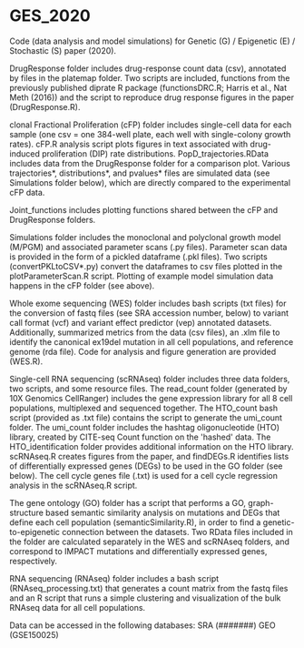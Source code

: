 # GES_2020
Code (data analysis and model simulations) for Genetic (G) / Epigenetic (E) / Stochastic (S)  paper (2020). 

DrugResponse folder includes drug-response count data (csv), annotated by files in
the platemap folder. Two scripts are included, functions from the previously
published diprate R package (functionsDRC.R; Harris et al., Nat Meth (2016))
and the script to reproduce drug response figures in the paper (DrugResponse.R).

clonal Fractional Proliferation (cFP) folder includes single-cell data for each
sample (one csv = one 384-well plate, each well with single-colony growth
rates). cFP.R analysis script plots figures in text associated with drug-induced
proliferation (DIP) rate distributions. PopD_trajectories.RData includes data from the
DrugResponse folder for a comparison plot. Various trajectories*, distributions*, and
pvalues* files are simulated data (see Simulations folder below), which are directly
compared to the experimental cFP data.

Joint_functions includes plotting functions shared between the cFP and DrugResponse
folders.

Simulations folder includes the monoclonal and polyclonal growth model (M/PGM) and associated
parameter scans (.py files). Parameter scan data is provided in the form of a pickled dataframe
(.pkl files). Two scripts (convertPKLtoCSV*.py) convert the dataframes to csv files plotted in 
the plotParameterScan.R script. Plotting of example model simulation data happens in the
cFP folder (see above). 

Whole exome sequencing (WES) folder includes bash scripts (txt files) for the conversion of fastq 
files (see SRA accession number, below) to variant call format (vcf) and variant effect predictor
(vep) annotated datasets. Additionally, summarized metrics from the data (csv files), an .xlm 
file to identify the canonical ex19del mutation in all cell populations, and reference genome (rda
file). Code for analysis and figure generation are provided (WES.R).

Single-cell RNA sequencing (scRNAseq) folder includes three data folders, two scripts, 
and some resource files. The read_count folder (generated by 10X Genomics CellRanger) 
includes the gene expression library for all 8 cell populations, multiplexed and sequenced 
together. The HTO_count bash script (provided as .txt file) contains the script to generate 
the umi_count folder. The umi_count folder includes the hashtag oligonucleotide (HTO) library, 
created by CITE-seq Count function on the 'hashed' data. The HTO_identification folder provides 
additional information on the HTO library. scRNAseq.R creates figures from the paper, and findDEGs.R 
identifies lists of differentially expressed genes (DEGs) to be used in the GO folder (see below). 
The cell cycle genes file (.txt) is used for a cell cycle regression analysis in the scRNAseq.R script.

The gene ontology (GO) folder has a script that performs a GO, graph-structure based semantic 
similarity analysis on mutations and DEGs that define each cell population (semanticSimilarity.R), in 
order to find a genetic-to-epigenetic connection between the datasets. Two RData files included in 
the folder are calculated separately in the WES and scRNAseq folders, and correspond to IMPACT mutations
and differentially expressed genes, respectively.

RNA sequencing (RNAseq) folder includes a bash script (RNAseq_processing.txt) that generates a count matrix
from the fastq files and an R script that runs a simple clustering and visualization of the bulk RNAseq data 
for all cell populations.


Data can be accessed in the following databases:
	SRA (#######)
	GEO (GSE150025)
